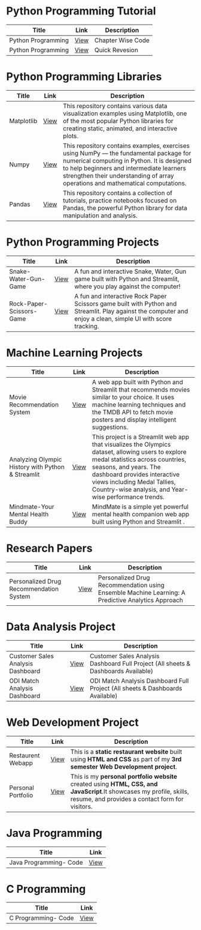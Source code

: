 # **Python Programming Tutorial**
|  Title                     |  Link                                                           | Description              |
|---------------------------------------|-----------------------------------------------------------------------------|---------------------------------------------|
| Python Programming | [View](https://github.com/Rohan048/Python-Programming) |  Chapter Wise Code |
| Python Programming | [View](https://github.com/Rohan048/Python-Programming-and-libraries/blob/master/PYTHON/PYTHON.ipynb) | Quick Revesion |


# **Python Programming Libraries**
|  Title                     |  Link                                                           | Description |
|---------------------------------------|-----------------------------------------------------------------------------|---------------------------------------------------------------------|
| Matplotlib | [View](https://github.com/Rohan048/Python-Programming-and-libraries/blob/master/PYTHON/Matplotlib_Tutorials.ipynb) | This repository contains various data visualization examples using Matplotlib, one of the most popular Python libraries for creating static, animated, and interactive plots. |
| Numpy | [View](https://github.com/Rohan048/Python-Programming-and-libraries/blob/master/NUMPY/NUMPY.ipynb) | This repository contains examples, exercises using NumPy — the fundamental package for numerical computing in Python. It is designed to help beginners and intermediate learners strengthen their understanding of array operations and mathematical computations. |
| Pandas | [View](https://github.com/Rohan048/Python-Programming-and-libraries/tree/master/PANDAS) | This repository contains a collection of tutorials, practice notebooks focused on Pandas, the powerful Python library for data manipulation and analysis.


# **Python Programming Projects**

| Title                     |  Link                                                           | Description                                                              |
|---------------------------------------|-----------------------------------------------------------------------------|-----------------------------------------------------------------------------|
| Snake-Water-Gun-Game | [View](https://github.com/Rohan048/Snake-Water-Gun-Game) |A fun and interactive Snake, Water, Gun game built with Python and Streamlit, where you play against the computer!                 |
| Rock-Paper-Scissors-Game| [View](https://github.com/Rohan048/Rock-Paper-Scissors-Game?tab=readme-ov-file) | A fun and interactive Rock Paper Scissors game built with Python and Streamlit. Play against the computer and enjoy a clean, simple UI with score tracking.           |


# **Machine Learning Projects**

| Title           | Link                                                                 | Description                                                  |
|---------------------------|----------------------------------------------------------------------------------|-----------------------------------------------------------------|
| Movie Recommendation System      | [View](https://github.com/Rohan048/Movie-Recommendation-System)        | A web app built with Python and Streamlit that recommends movies similar to your choice. It uses machine learning techniques and the TMDB API to fetch movie posters and display intelligent suggestions.       |
| Analyzing Olympic History with Python & Streamlit | [View](https://github.com/Rohan048/OlympicsDataset-Project-App) | This project is a Streamlit web app that visualizes the Olympics dataset, allowing users to explore medal statistics across countries, seasons, and years. The dashboard provides interactive views including Medal Tallies, Country-wise analysis, and Year-wise performance trends. 
| Mindmate-Your Mental Health Buddy | [View](https://mindmate-your-mental-health-buddy.streamlit.app/)  | MindMate is a simple yet powerful mental health companion web app built using Python and Streamlit .

# **Research Papers**

| Title           | Link                                                                 | Description                                                  |
|---------------------------|----------------------------------------------------------------------------------|-----------------------------------------------------------------|
| Personalized Drug Recommendation System | [View](https://github.com/Rohan048/Personalized-Drug-Recommendation-using-Ensemble-Machine-Learning-A-Predictive-Analytics-Approach-) | Personalized Drug Recommendation using Ensemble Machine Learning: A Predictive Analytics Approach 


# Data Analysis Project

| Title           | Link                                                                 | Description                                                  |
|---------------------------|----------------------------------------------------------------------------------|-----------------------------------------------------------------|
| Customer Sales Analysis Dashboard | [View](https://github.com/Rohan048/Customer-Sales-Analysis-Dashboard) | Customer Sales Analysis Dashboard Full Project (All sheets & Dashboards Available) |
| ODI Match Analysis Dashboard | [View](https://github.com/Rohan048/ODI-Match-Analysis-Dashboard) | ODI Match Analysis Dashboard Full Project (All sheets & Dashboards Available)


# **Web Development Project**
|  Title           | Link                                                                 |  Description                                                  |
|---------------------------|----------------------------------------------------------------------------------|-----------------------------------------------------------------|
|Restaurent Webapp | [View](https://github.com/Rohan048/WebDevlopment-Restaurent-Project-Built-in-3rdSemester) | This is a **static restaurant website** built using **HTML and CSS** as part of my **3rd semester Web Development project**.
| Personal Portfolio | [View](https://github.com/Rohan048/Personal-Portfolio-Website) | This is my **personal portfolio website** created using **HTML, CSS, and JavaScript**.It showcases my profile, skills, resume, and provides a contact form for visitors. | 


# **Java Programming**
|  Title                     |  Link                                                           | 
|---------------------------------------|-----------------------------------------------------------------------------|
| Java Programming- Code | [View](https://github.com/Rohan048/Java-Programming/tree/master/Java_Programming) |  


# **C Programming**
|  Title                     | Link                                                           | 
|---------------------------------------|-----------------------------------------------------------------------------|
| C Programming- Code | [View](https://github.com/Rohan048/C-programming) |  


